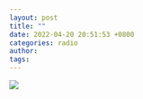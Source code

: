 ```yaml
---
layout: post
title: ""
date: 2022-04-20 20:51:53 +0800
categories: radio
author: 
tags: 
---
```

![]({{site.baseurl}}/images/cover_20220420.jpg)



